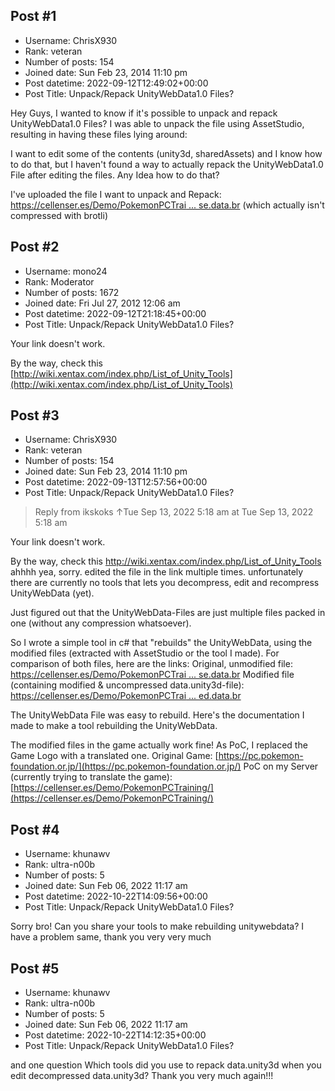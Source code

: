 ## Post #1
- Username: ChrisX930
- Rank: veteran
- Number of posts: 154
- Joined date: Sun Feb 23, 2014 11:10 pm
- Post datetime: 2022-09-12T12:49:02+00:00
- Post Title: Unpack/Repack UnityWebData1.0 Files?

Hey Guys,
I wanted to know if it's possible to unpack and repack UnityWebData1.0 Files?
I was able to unpack the file using AssetStudio, resulting in having these files lying around:


I want to edit some of the contents (unity3d, sharedAssets) and I know how to do that, but I haven't found a way to actually repack the UnityWebData1.0 File after editing the files. 
Any Idea how to do that?

I've uploaded the file I want to unpack and Repack: [https://cellenser.es/Demo/PokemonPCTrai ... se.data.br](https://cellenser.es/Demo/PokemonPCTraining/Build/Release.data.br) (which actually isn't compressed with brotli)
## Post #2
- Username: mono24
- Rank: Moderator
- Number of posts: 1672
- Joined date: Fri Jul 27, 2012 12:06 am
- Post datetime: 2022-09-12T21:18:45+00:00
- Post Title: Unpack/Repack UnityWebData1.0 Files?

Your link doesn't work.

By the way, check this [http://wiki.xentax.com/index.php/List_of_Unity_Tools](http://wiki.xentax.com/index.php/List_of_Unity_Tools)
## Post #3
- Username: ChrisX930
- Rank: veteran
- Number of posts: 154
- Joined date: Sun Feb 23, 2014 11:10 pm
- Post datetime: 2022-09-13T12:57:56+00:00
- Post Title: Unpack/Repack UnityWebData1.0 Files?

> Reply from ikskoks ↑Tue Sep 13, 2022 5:18 am at Tue Sep 13, 2022 5:18 am
>
> 
Your link doesn't work.

By the way, check this http://wiki.xentax.com/index.php/List_of_Unity_Tools
ahhhh yea, sorry. edited the file in the link multiple times.
unfortunately there are currently no tools that lets you decompress, edit and recompress UnityWebData (yet).

Just figured out that the UnityWebData-Files are just multiple files packed in one (without any compression whatsoever).


So I wrote a simple tool in c# that "rebuilds" the UnityWebData, using the modified files (extracted with AssetStudio or the tool I made).
For comparison of both files, here are the links:
Original, unmodified file: [https://cellenser.es/Demo/PokemonPCTrai ... se.data.br](https://cellenser.es/Demo/PokemonPCTraining/Build/Release.data.br)
Modified file (containing modified & uncompressed data.unity3d-file): [https://cellenser.es/Demo/PokemonPCTrai ... ed.data.br](https://cellenser.es/Demo/PokemonPCTraining/Build/Modded.data.br)

The UnityWebData File was easy to rebuild.
Here's the documentation I made to make a tool rebuilding the UnityWebData.


The modified files in the game actually work fine!
As PoC, I replaced the Game Logo with a translated one.
Original Game: [https://pc.pokemon-foundation.or.jp/](https://pc.pokemon-foundation.or.jp/)
PoC on my Server (currently trying to translate the game): [https://cellenser.es/Demo/PokemonPCTraining/](https://cellenser.es/Demo/PokemonPCTraining/)
## Post #4
- Username: khunawv
- Rank: ultra-n00b
- Number of posts: 5
- Joined date: Sun Feb 06, 2022 11:17 am
- Post datetime: 2022-10-22T14:09:56+00:00
- Post Title: Unpack/Repack UnityWebData1.0 Files?

Sorry bro! Can you share your tools to make rebuilding unitywebdata? I have a problem same, thank you very very much
## Post #5
- Username: khunawv
- Rank: ultra-n00b
- Number of posts: 5
- Joined date: Sun Feb 06, 2022 11:17 am
- Post datetime: 2022-10-22T14:12:35+00:00
- Post Title: Unpack/Repack UnityWebData1.0 Files?

and one question Which tools did you use to repack data.unity3d when you edit decompressed data.unity3d?
Thank you very much again!!!
